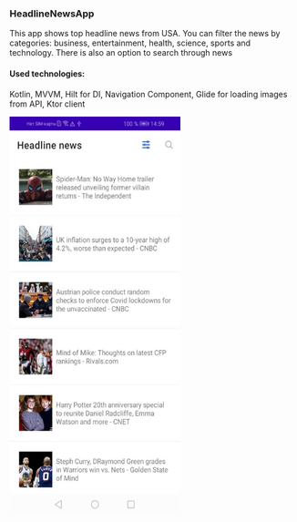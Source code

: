 ### HeadlineNewsApp
This app shows top headline news from USA. You can filter the news by categories: business, entertainment, health, science, sports and technology. There is also an option to search through news
#### Used technologies:
Kotlin, MVVM, Hilt for DI, Navigation Component, Glide for loading images from API, Ktor client
<p><img src="app/src/main/res/drawable/app_screenshots_1.jpg" alt="Main screen" width="300" height="700"/></p>
